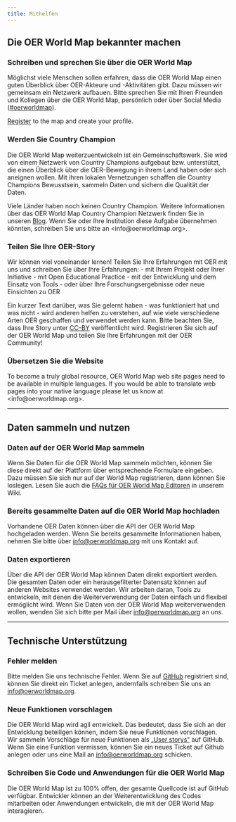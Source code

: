 ```yaml
---
title: Mithelfen
---
```

## Die OER World Map bekannter machen

### Schreiben und sprechen Sie über die OER World Map

Möglichst viele Menschen sollen erfahren, dass die OER World Map einen guten Überblick über OER-Akteure und -Aktivitäten gibt. Dazu müssen wir gemeinsam ein Netzwerk aufbauen. Bitte sprechen Sie mit Ihren Freunden und Kollegen über die OER World Map, persönlich oder über Social Media ([#oerworldmap](https://twitter.com/hashtag/oerworldmap)).

[Register](https://oerworldmap.org/user/register) to the map and create your profile.

### Werden Sie Country Champion

Die OER World Map weiterzuentwickeln ist ein Gemeinschaftswerk. Sie wird von einem Netzwerk von Country Champions aufgebaut bzw. unterstützt, die einen Überblick über die OER-Bewegung in ihrem Land haben oder sich aneignen wollen. Mit ihren lokalen Vernetzungen schaffen die Country Champions Bewusstsein, sammeln Daten und sichern die Qualität der Daten.

Viele Länder haben noch keinen Country Champion. Weitere Informationen über das OER World Map Country Champion Netzwerk finden Sie in unseren [Blog](https://oerworldmap.wordpress.com/2015/09/19/how-to-become-part-of-the-oer-world-map-country-champion-network/). Wenn Sie oder Ihre Institution diese Aufgabe übernehmen könnten, schreiben Sie uns bitte an <in&#102;o&#64;oerw&#111;&#114;ldma&#112;&#46;org>.

### Teilen Sie Ihre OER-Story

Wir können viel voneinander lernen! Teilen Sie Ihre Erfahrungen mit OER mit uns und schreiben Sie über Ihre Erfahrungen: - mit Ihrem Projekt oder Ihrer Initiative - mit Open Educational Practice - mit der Entwicklung und dem Einsatz von Tools - oder über Ihre Forschungsergebnisse oder neue Einsichten zu OER

Ein kurzer Text darüber, was Sie gelernt haben - was funktioniert hat und was nicht - wird anderen helfen zu verstehen, auf wie viele verschiedene Arten OER geschaffen und verwendet werden kann. Bitte beachten Sie, dass Ihre Story unter [CC-BY](https://creativecommons.org/licenses/by/4.0/) veröffentlicht wird. Registrieren Sie sich auf der OER World Map und teilen Sie Ihre Erfahrungen mit der OER Community!

### Übersetzen Sie die Website

To become a truly global resource, OER World Map web site pages need to be available in multiple languages. If you would be able to translate web pages into your native language please let us know at <in&#102;o&#64;oerw&#111;&#114;ldma&#112;&#46;org>.

* * *

## Daten sammeln und nutzen

### Daten auf der OER World Map sammeln

Wenn Sie Daten für die OER World Map sammeln möchten, können Sie diese direkt auf der Plattform über entsprechende Formulare eingeben. Dazu müssen Sie sich nur auf der World Map registrieren, dann können Sie loslegen. Lesen Sie auch die [FAQs für OER World Map Editoren](https://github.com/hbz/oerworldmap/wiki/FAQs-f%C3%BCr-OER-World-Map-Editoren) in unserem Wiki.

### Bereits gesammelte Daten auf die OER World Map hochladen

Vorhandene OER Daten können über die API der OER World Map hochgeladen werden. Wenn Sie bereits gesammelte Informationen haben, nehmen Sie bitte über [info@oerworldmap.org](mailto:in&#102;o&#64;oerw&#111;&#114;ldma&#112;&#46;org) mit uns Kontakt auf.

### Daten exportieren

Über die API der OER World Map können Daten direkt exportiert werden. Die gesamten Daten oder ein herausgefilterter Datensatz können auf anderen Websites verwendet werden. Wir arbeiten daran, Tools zu entwickeln, mit denen die Weiterverwendung der Daten einfach und flexibel ermöglicht wird. Wenn Sie Daten von der OER World Map weiterverwenden wollen, wenden Sie sich bitte per Mail über [info@oerworldmap.org](mailto:in&#102;o&#64;oerw&#111;&#114;ldma&#112;&#46;org) an uns.

* * *

## Technische Unterstützung

### Fehler melden

Bitte melden Sie uns technische Fehler. Wenn Sie auf [GitHub](https://github.com/hbz/oerworldmap) registriert sind, können Sie direkt ein Ticket anlegen, andernfalls schreiben Sie uns an [info@oerworldmap.org](mailto:in&#102;o&#64;oerw&#111;&#114;ldma&#112;&#46;org).

### Neue Funktionen vorschlagen

Die OER World Map wird agil entwickelt. Das bedeutet, dass Sie sich an der Entwicklung beteiligen können, indem Sie neue Funktionen vorschlagen. Wir sammeln Vorschläge für neue Funktionen als [„User storys”](https://github.com/hbz/oerworldmap/labels/story) auf GitHub. Wenn Sie eine Funktion vermissen, können Sie ein neues Ticket auf Github anlegen oder uns eine Mail an [info@oerworldmap.org](mailto:in&#102;o&#64;oerw&#111;&#114;ldma&#112;&#46;org) schicken.

### Schreiben Sie Code und Anwendungen für die OER World Map

Die OER World Map ist zu 100% offen, der gesamte Quellcode ist auf GitHub verfügbar. Entwickler können an der Weiterentwicklung des Codes mitarbeiten oder Anwendungen entwickeln, die mit der OER World Map interagieren.